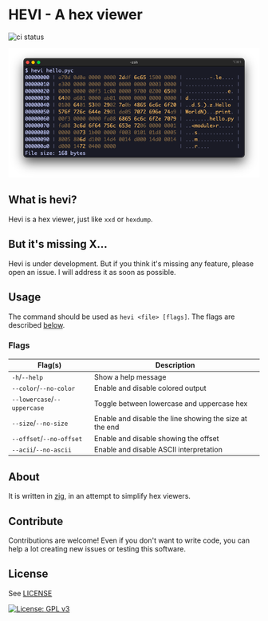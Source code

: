 # HEVI - A hex viewer

![ci status](https://github.com/Arnau478/hevi/actions/workflows/ci.yml/badge.svg)

![example image](assets/example.png)

## What is hevi?
Hevi is a hex viewer, just like `xxd` or `hexdump`.

## But it's missing X...
Hevi is under development. But if you think it's missing any feature, please open an issue. I will address it as soon as possible.

## Usage
The command should be used as `hevi <file> [flags]`. The flags are described [below](#flags).

### Flags
| Flag(s)                     | Description                                             |
| --------------------------- | ------------------------------------------------------- |
| `-h`/`--help`               | Show a help message                                     |
| `--color`/`--no-color`      | Enable and disable colored output                       |
| `--lowercase`/`--uppercase` | Toggle between lowercase and uppercase hex              |
| `--size`/`--no-size`        | Enable and disable the line showing the size at the end |
| `--offset`/`--no-offset`    | Enable and disable showing the offset                   |
| `--acii`/`--no-ascii`       | Enable and disable ASCII interpretation                 |

## About
It is written in [zig](https://github.com/ziglang/zig), in an attempt to simplify hex viewers.

## Contribute
Contributions are welcome! Even if you don't want to write code, you can help a lot creating new issues or testing this software.

## License
See [LICENSE](LICENSE)

[![License: GPL v3](https://img.shields.io/badge/License-GPLv3-blue.svg)](https://www.gnu.org/licenses/gpl-3.0)

